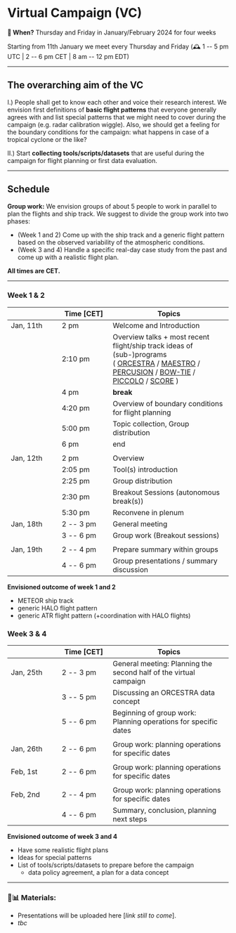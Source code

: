 # Virtual Campaign (VC)

**📅 When?** Thursday and Friday in January/February 2024 for four weeks

Starting from 11th January we meet every Thursday and Friday (🕰 1 -- 5 pm UTC | 2 -- 6 pm CET | 8 am -- 12 pm EDT)

---

## The overarching aim of the VC

I.) People shall get to know each other and voice their research interest. We envision first definitions of **basic flight patterns** that everyone generally agrees with and list special patterns that we might need to cover during the campaign (e.g. radar calibration wiggle). Also, we should get a feeling for the boundary conditions for the campaign: what happens in case of a tropical cyclone or the like?

II.) Start **collecting tools/scripts/datasets** that are useful during the campaign for flight planning or first data evaluation. 

---

## Schedule

**Group work:** We envision groups of about 5 people to work in parallel to plan the flights and ship track. We suggest to divide the group work into two phases: 
- (Week 1 and 2) Come up with the ship track and a generic flight pattern based on the observed variability of the atmospheric conditions.
- (Week 3 and 4) Handle a specific real-day case study from the past and come up with a realistic flight plan.

**All times are CET.**

---

### Week 1 & 2

| <div style="width:100px"></div>        | <div style="width:100px">Time [CET] </div>      |  Topics |
| --------   | -------- | --------------- |
| Jan, 11th | 2 pm |  Welcome and Introduction |
| | 2:10 pm     | Overview talks + most recent flight/ship track ideas of (sub-)programs <br> ( [ORCESTRA](https://orcestra-campaign.org/preparation.html) / [MAESTRO](https://orcestra-campaign.org/maestro.html) / [PERCUSION](https://orcestra-campaign.org/percusion.html) / [BOW-TIE](https://orcestra-campaign.org/bowtie.html) / [PICCOLO](https://orcestra-campaign.org/piccolo.html) / [SCORE](https://orcestra-campaign.org/score.html) )    |
| | 4 pm    |  **break** |
| | 4:20 pm     | Overview of boundary conditions for flight planning |
| | 5:00 pm     | Topic collection, Group distribution  |
| | 6 pm | end |
||||
| Jan, 12th  | 2 pm     | Overview    |
| | 2:05 pm       | Tool(s) introduction |
| | 2:25 pm       | Group distribution   |
| | 2:30 pm       | Breakout Sessions  (autonomous break(s))  |
| | 5:30 pm       | Reconvene in plenum  |||||
| Jan, 18th  | 2 -- 3 pm     | General meeting     |
|            | 3 -- 6 pm     | Group work (Breakout sessions)    |
||||
| Jan, 19th  | 2 -- 4 pm     | Prepare summary within groups    |
|            | 4 -- 6 pm     | Group presentations / summary discussion   |

**Envisioned outcome of week 1 and 2**
* METEOR ship track
* generic HALO flight pattern
* generic ATR flight pattern (+coordination with HALO flights)

### Week 3 & 4

|  <div style="width:100px"></div>        | <div style="width:100px">Time [CET] </div>      |  Topics  |
| --------   | -------- | --------------- |
| Jan, 25th  | 2 -- 3 pm | General meeting: Planning the second half of the virtual campaign     |
|            | 3 -- 5 pm | Discussing an ORCESTRA data concept|
|            | 5 -- 6 pm | Beginning of group work: Planning operations for specific dates |
||||
| Jan, 26th  | 2 -- 6 pm | Group work: planning operations for specific dates     |
||||
| Feb, 1st  | 2 -- 6 pm | Group work: planning operations for specific dates     |
||||
| Feb, 2nd  | 2 -- 4 pm | Group work: planning operations for specific dates     |
|           | 4 -- 6 pm | Summary, conclusion, planning next steps |

**Envisioned outcome of week 3 and 4**
* Have some realistic flight plans
* Ideas for special patterns
* List of tools/scripts/datasets to prepare before the campaign
    * data policy agreement, a plan for a data concept

---

### 📑📊 Materials:

- Presentations will be uploaded here [*link still to come*].
- *tbc*
